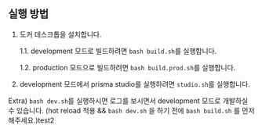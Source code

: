 ## 실행 방법
1. 도커 데스크톱을 설치합니다.

    1.1. development 모드로 빌드하려면 `bash build.sh`를 실행합니다.

    1.2. production 모드으로 빌드하려면 `bash build.prod.sh`를 실행합니다.

2. development 모드에서 prisma studio를 실행하려면 `studio.sh`를 실행합니다.


Extra) `bash dev.sh`를 실행하시면 로그를 보시면서 development 모드로 개발하실 수 있습니다. (hot reload 적용 && `bash dev.sh` 을 하기 전에 `bash build.sh` 를 먼저 해주세요.)test2
